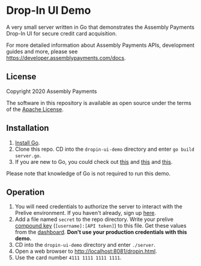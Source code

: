 # Drop-In UI Demo

A very small server written in Go that demonstrates the Assembly Payments Drop-In UI for secure credit card acquisition.

For more detailed information about Assembly Payments APIs, development guides and more, please see <https://developer.assemblypayments.com/docs>.

## License

Copyright 2020 Assembly Payments

The software in this repository is available as open source under the terms of the [Apache License](https://github.com/AssemblyPayments/dropin-ui-demo/blob/master/LICENSE).

## Installation

1. [Install Go](https://golang.org/doc/install).
2. Clone this repo. CD into the `dropin-ui-demo` directory and enter `go build server.go`.
3. If you are new to Go, you could check out [this](https://golang.org/doc/code.html) and [this](https://tour.golang.org/) and [this](https://golang.org/doc/effective_go.html).

Please note that knowledge of Go is not required to run this demo.

## Operation

1. You will need credentials to authorize the server to interact with the Prelive environment. If you haven't already, sign up [here](https://dashboard.prelive.assemblypayments.com/#/sign-up/prelive).
2. Add a file named `secret` to the repo directory. Write your prelive [compound key](https://developer.assemblypayments.com/docs/keys#compound) (`[username]:[API token]`) to this file. Get these values from the [dashboard](https://dashboard.prelive.assemblypayments.com/#/accounts). **Don't use your production credentials with this demo.**
3. CD into the `dropin-ui-demo` directory and enter `./server`.
4. Open a web browser to <http://localhost:8081/dropin.html>.
5. Use the card number `4111 1111 1111 1111`.
